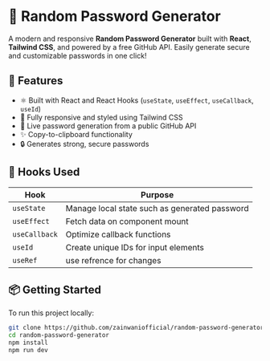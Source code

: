 # 🔐 Random Password Generator

A modern and responsive **Random Password Generator** built with **React**, **Tailwind CSS**, and powered by a free GitHub API. Easily generate secure and customizable passwords in one click!



## 🚀 Features

- ⚛️ Built with React and React Hooks (`useState`, `useEffect`, `useCallback`, `useId`)
- 🎨 Fully responsive and styled using Tailwind CSS
- 🔄 Live password generation from a public GitHub API
- ✨ Copy-to-clipboard functionality
- 🔒 Generates strong, secure passwords



## 🧠 Hooks Used

| Hook       | Purpose                                               |
|------------|--------------------------------------------------------|
| `useState` | Manage local state such as generated password          |
| `useEffect`| Fetch data on component mount                          |
| `useCallback` | Optimize callback functions                          |
| `useId`    | Create unique IDs for input elements        
| `useRef`   | use refrence for changes                               |




## 📦 Getting Started

To run this project locally:

```bash
git clone https://github.com/zainwaniofficial/random-password-generator.git
cd random-password-generator
npm install
npm run dev
